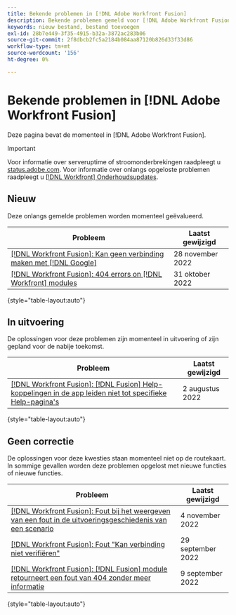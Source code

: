 ```yaml
---
title: Bekende problemen in [!DNL Adobe Workfront Fusion]
description: Bekende problemen gemeld voor [!DNL Adobe Workfront Fusion]
keywords: nieuw bestand, bestand toevoegen
exl-id: 28b7e449-3f35-4915-b32a-3872ac283b06
source-git-commit: 2f8dbcb2fc5a2184b084aa87120b826d33f33d86
workflow-type: tm+mt
source-wordcount: '156'
ht-degree: 0%

---
```


# Bekende problemen in [!DNL Adobe Workfront Fusion]

Deze pagina bevat de momenteel in [!DNL Adobe Workfront Fusion].

>[!IMPORTANT]
>
>Voor informatie over serveruptime of stroomonderbrekingen raadpleegt u [status.adobe.com](https://status.adobe.com). Voor informatie over onlangs opgeloste problemen raadpleegt u [[!DNL Workfront] Onderhoudsupdates](../maintenance/current-updates.md).

## Nieuw

Deze onlangs gemelde problemen worden momenteel geëvalueerd.

| **Probleem** | **Laatst gewijzigd** |
| -----------------------------------------------------------------| ----------------- |
| [[!DNL Workfront Fusion]: Kan geen verbinding maken met [!DNL Google]](known-issues-workfront-fusion/fusion-google-connection-fails.md) | 28 november 2022 |
| [[!DNL Workfront Fusion]: 404 errors on [!DNL Workfront] modules](known-issues-workfront-fusion/fusion-404-error-in-wf-module.md) | 31 oktober 2022 |

{style=&quot;table-layout:auto&quot;}


## In uitvoering

De oplossingen voor deze problemen zijn momenteel in uitvoering of zijn gepland voor de nabije toekomst.

| **Probleem** | **Laatst gewijzigd** |
| -----------------------------------------------------------------| ----------------- |
| [[!DNL Workfront Fusion]: [!DNL Fusion] Help-koppelingen in de app leiden niet tot specifieke Help-pagina&#39;s](known-issues-workfront-fusion/help-links-in-modules-not-working.md) | 2 augustus 2022 |

{style=&quot;table-layout:auto&quot;}

## Geen correctie

De oplossingen voor deze kwesties staan momenteel niet op de routekaart. In sommige gevallen worden deze problemen opgelost met nieuwe functies of nieuwe functies.

| **Probleem** | **Laatst gewijzigd** |
| -----------------------------------------------------------------| ----------------- |
| [[!DNL Workfront Fusion]: Fout bij het weergeven van een fout in de uitvoeringsgeschiedenis van een scenario](known-issues-workfront-fusion/fusion-enoent-error-when-viewing-error.md) | 4 november 2022 |
| [[!DNL Workfront Fusion]: Fout &quot;Kan verbinding niet verifiëren&quot;](known-issues-workfront-fusion/fusion-401-error-must-reauthenicate-connection.md) | 29 september 2022 |
| [[!DNL Workfront Fusion]: [!DNL Fusion] module retourneert een fout van 404 zonder meer informatie](known-issues-workfront-fusion/fusion-404-error-no-description.md) | 9 september 2022 |

{style=&quot;table-layout:auto&quot;}

